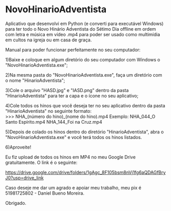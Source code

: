 # NovoHinarioAdventista
Aplicativo que desenvolvi em Python (e converti para executável Windows) para ter todo o Novo Hinário Adventista do Sétimo Dia offline em ordem com letra e música em vídeo .mp4 para poder ser usado como multimídia em cultos na igreja ou em casa de graça.


Manual para poder funcionar perfeitamente no seu computador:

1)Baixe e coloque em algum diretório do seu computador com Windows o "NovoHinarioAdventista.exe";

2)Na mesma pasta do "NovoHinarioAdventista.exe", faça um diretório com o nome "HinarioAdventista";

3)Cole o arquivo "HASD.jpg" e "IASD.png" dentro da pasta "HinarioAdventista" para ter a capa e o ícone no seu aplicativo;

4)Cole todos os hinos que você deseja ter no seu aplicativo dentro da pasta "HinarioAdventista" no seguinte formato:<br>
    >>> NHA_(número do hino)_(nome do hino).mp4
        Exemplo: NHA_044_O Santo Espírito.mp4
                 NHA_144_Foi na Cruz.mp4
                 
5)Depois de colado os hinos dentro do diretório "HinarioAdventista", abra o "NovoHinarioAdventista.exe" e você terá todos os hinos listados.

6)Aproveite!


Eu fiz upload de todos os hinos em MP4 no meu Google Drive gratuitamente. O link é o seguinte:

https://drive.google.com/drive/folders/1gAgc_8F105bsm8nVj1fg6aQDAGfBryJ0?usp=drive_link


Caso deseje me dar um agrado e apoiar meu trabalho, meu pix é 51981725802 - Daniel Bueno Moreira.


Obrigado.
